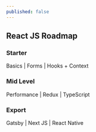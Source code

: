 ```yaml
---
published: false
---
```

## React JS Roadmap

### Starter 
Basics | Forms | Hooks + Context 


### Mid Level
Performance | Redux | TypeScript 

### Export 
Gatsby | Next JS | React Native